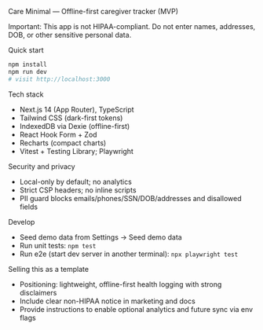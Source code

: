 Care Minimal — Offline-first caregiver tracker (MVP)

Important: This app is not HIPAA-compliant. Do not enter names, addresses, DOB, or other sensitive personal data.

Quick start

```bash
npm install
npm run dev
# visit http://localhost:3000
```

Tech stack
- Next.js 14 (App Router), TypeScript
- Tailwind CSS (dark-first tokens)
- IndexedDB via Dexie (offline-first)
- React Hook Form + Zod
- Recharts (compact charts)
- Vitest + Testing Library; Playwright

Security and privacy
- Local-only by default; no analytics
- Strict CSP headers; no inline scripts
- PII guard blocks emails/phones/SSN/DOB/addresses and disallowed fields

Develop
- Seed demo data from Settings → Seed demo data
- Run unit tests: `npm test`
- Run e2e (start dev server in another terminal): `npx playwright test`

Selling this as a template
- Positioning: lightweight, offline-first health logging with strong disclaimers
- Include clear non-HIPAA notice in marketing and docs
- Provide instructions to enable optional analytics and future sync via env flags
